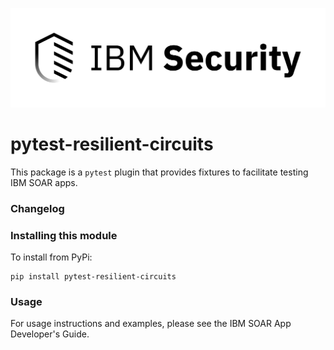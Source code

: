 ![IBM Security](https://raw.githubusercontent.com/ibmresilient/resilient-python-api/master/resilient-sdk/assets/IBM_Security_lockup_pos_RGB.png)

# pytest-resilient-circuits

This package is a `pytest` plugin that provides fixtures to facilitate testing IBM SOAR apps.

### Changelog

### Installing this module

To install from PyPi:

    pip install pytest-resilient-circuits

### Usage

For usage instructions and examples, please see the IBM SOAR App Developer's Guide.

